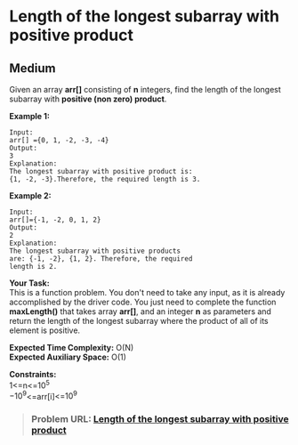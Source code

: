 # **Length of the longest subarray with positive product**

## **Medium**

Given an array **arr[]** consisting of **n** integers, find the length of the longest subarray with **positive (non zero) product**. 

**Example 1:**

```
Input:
arr[] ={0, 1, -2, -3, -4} 
Output:
3
Explanation: 
The longest subarray with positive product is: 
{1, -2, -3}.Therefore, the required length is 3.
```

**Example 2:**

```
Input:
arr[]={-1, -2, 0, 1, 2}
Output:
2
Explanation:
The longest subarray with positive products 
are: {-1, -2}, {1, 2}. Therefore, the required 
length is 2.
```

**Your Task:**  
This is a function problem. You don't need to take any input, as it is already accomplished by the driver code. You just need to complete the function **maxLength()** that takes array **arr[]**, and an integer **n** as parameters and return the length of the longest subarray where the product of all of its element is positive. 

**Expected Time Complexity:** O(N)  
**Expected Auxiliary Space:** O(1)

**Constraints:**  
 1<=n<=$10^5$  
$-10^9$<=arr[i]<=$10^9$   

> ### **Problem URL: [Length of the longest subarray with positive product](https://practice.geeksforgeeks.org/problems/4dfa8ba14d4c94f4d7637b6b5246782412f3aeb8/1)**
